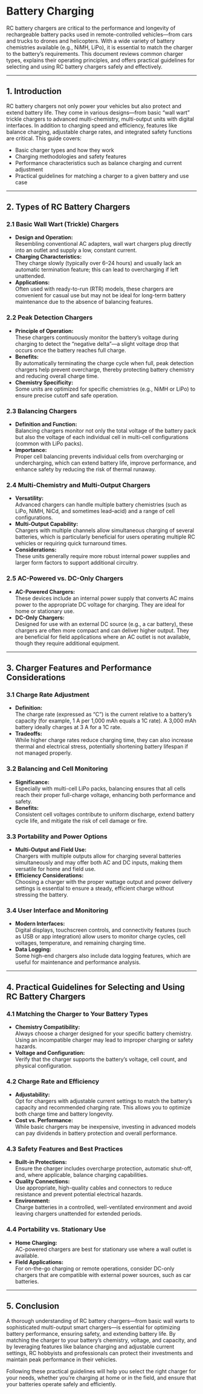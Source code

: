 # Battery Charging

RC battery chargers are critical to the performance and longevity of rechargeable battery packs used in remote-controlled vehicles—from cars and trucks to drones and helicopters. With a wide variety of battery chemistries available (e.g., NiMH, LiPo), it is essential to match the charger to the battery’s requirements. This document reviews common charger types, explains their operating principles, and offers practical guidelines for selecting and using RC battery chargers safely and effectively.

---

## 1. Introduction

RC battery chargers not only power your vehicles but also protect and extend battery life. They come in various designs—from basic “wall wart” trickle chargers to advanced multi-chemistry, multi-output units with digital interfaces. In addition to charging speed and efficiency, features like balance charging, adjustable charge rates, and integrated safety functions are critical. This guide covers:

- Basic charger types and how they work
- Charging methodologies and safety features
- Performance characteristics such as balance charging and current adjustment
- Practical guidelines for matching a charger to a given battery and use case

---

## 2. Types of RC Battery Chargers

### 2.1 Basic Wall Wart (Trickle) Chargers

- **Design and Operation:**  
  Resembling conventional AC adapters, wall wart chargers plug directly into an outlet and supply a low, constant current.
- **Charging Characteristics:**  
  They charge slowly (typically over 6–24 hours) and usually lack an automatic termination feature; this can lead to overcharging if left unattended.
- **Applications:**  
  Often used with ready-to-run (RTR) models, these chargers are convenient for casual use but may not be ideal for long-term battery maintenance due to the absence of balancing features.

### 2.2 Peak Detection Chargers

- **Principle of Operation:**  
  These chargers continuously monitor the battery’s voltage during charging to detect the “negative delta”—a slight voltage drop that occurs once the battery reaches full charge.
- **Benefits:**  
  By automatically terminating the charge cycle when full, peak detection chargers help prevent overcharge, thereby protecting battery chemistry and reducing overall charge time.
- **Chemistry Specificity:**  
  Some units are optimized for specific chemistries (e.g., NiMH or LiPo) to ensure precise cutoff and safe operation.

### 2.3 Balancing Chargers

- **Definition and Function:**  
  Balancing chargers monitor not only the total voltage of the battery pack but also the voltage of each individual cell in multi-cell configurations (common with LiPo packs).
- **Importance:**  
  Proper cell balancing prevents individual cells from overcharging or undercharging, which can extend battery life, improve performance, and enhance safety by reducing the risk of thermal runaway.

### 2.4 Multi-Chemistry and Multi-Output Chargers

- **Versatility:**  
  Advanced chargers can handle multiple battery chemistries (such as LiPo, NiMH, NiCd, and sometimes lead–acid) and a range of cell configurations.
- **Multi-Output Capability:**  
  Chargers with multiple channels allow simultaneous charging of several batteries, which is particularly beneficial for users operating multiple RC vehicles or requiring quick turnaround times.
- **Considerations:**  
  These units generally require more robust internal power supplies and larger form factors to support additional circuitry.

### 2.5 AC-Powered vs. DC-Only Chargers

- **AC-Powered Chargers:**  
  These devices include an internal power supply that converts AC mains power to the appropriate DC voltage for charging. They are ideal for home or stationary use.
- **DC-Only Chargers:**  
  Designed for use with an external DC source (e.g., a car battery), these chargers are often more compact and can deliver higher output. They are beneficial for field applications where an AC outlet is not available, though they require additional equipment.

---

## 3. Charger Features and Performance Considerations

### 3.1 Charge Rate Adjustment

- **Definition:**  
  The charge rate (expressed as “C”) is the current relative to a battery’s capacity (for example, 1 A per 1,000 mAh equals a 1C rate). A 3,000 mAh battery ideally charges at 3 A for a 1C rate.
- **Tradeoffs:**  
  While higher charge rates reduce charging time, they can also increase thermal and electrical stress, potentially shortening battery lifespan if not managed properly.

### 3.2 Balancing and Cell Monitoring

- **Significance:**  
  Especially with multi-cell LiPo packs, balancing ensures that all cells reach their proper full-charge voltage, enhancing both performance and safety.
- **Benefits:**  
  Consistent cell voltages contribute to uniform discharge, extend battery cycle life, and mitigate the risk of cell damage or fire.

### 3.3 Portability and Power Options

- **Multi-Output and Field Use:**  
  Chargers with multiple outputs allow for charging several batteries simultaneously and may offer both AC and DC inputs, making them versatile for home and field use.
- **Efficiency Considerations:**  
  Choosing a charger with the proper wattage output and power delivery settings is essential to ensure a steady, efficient charge without stressing the battery.

### 3.4 User Interface and Monitoring

- **Modern Interfaces:**  
  Digital displays, touchscreen controls, and connectivity features (such as USB or app integration) allow users to monitor charge cycles, cell voltages, temperature, and remaining charging time.
- **Data Logging:**  
  Some high-end chargers also include data logging features, which are useful for maintenance and performance analysis.

---

## 4. Practical Guidelines for Selecting and Using RC Battery Chargers

### 4.1 Matching the Charger to Your Battery Types

- **Chemistry Compatibility:**  
  Always choose a charger designed for your specific battery chemistry. Using an incompatible charger may lead to improper charging or safety hazards.
- **Voltage and Configuration:**  
  Verify that the charger supports the battery’s voltage, cell count, and physical configuration.

### 4.2 Charge Rate and Efficiency

- **Adjustability:**  
  Opt for chargers with adjustable current settings to match the battery’s capacity and recommended charging rate. This allows you to optimize both charge time and battery longevity.
- **Cost vs. Performance:**  
  While basic chargers may be inexpensive, investing in advanced models can pay dividends in battery protection and overall performance.

### 4.3 Safety Features and Best Practices

- **Built-in Protections:**  
  Ensure the charger includes overcharge protection, automatic shut-off, and, where applicable, balance charging capabilities.
- **Quality Connections:**  
  Use appropriate, high-quality cables and connectors to reduce resistance and prevent potential electrical hazards.
- **Environment:**  
  Charge batteries in a controlled, well-ventilated environment and avoid leaving chargers unattended for extended periods.

### 4.4 Portability vs. Stationary Use

- **Home Charging:**  
  AC-powered chargers are best for stationary use where a wall outlet is available.
- **Field Applications:**  
  For on-the-go charging or remote operations, consider DC-only chargers that are compatible with external power sources, such as car batteries.

---

## 5. Conclusion

A thorough understanding of RC battery chargers—from basic wall warts to sophisticated multi-output smart chargers—is essential for optimizing battery performance, ensuring safety, and extending battery life. By matching the charger to your battery’s chemistry, voltage, and capacity, and by leveraging features like balance charging and adjustable current settings, RC hobbyists and professionals can protect their investments and maintain peak performance in their vehicles.

Following these practical guidelines will help you select the right charger for your needs, whether you’re charging at home or in the field, and ensure that your batteries operate safely and efficiently.
